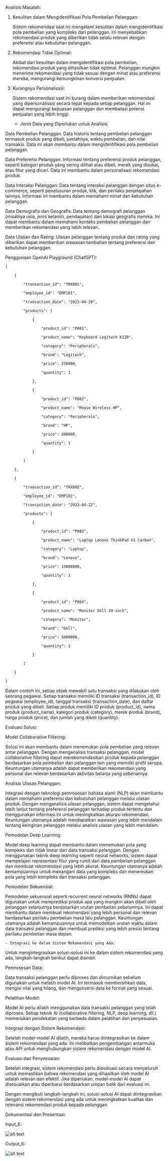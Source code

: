 Analisis Masalah:


1. Kesulitan dalam Mengidentifikasi Pola Pembelian Pelanggan: 


    Sistem rekomendasi saat ini mengalami kesulitan dalam mengidentifikasi pola pembelian yang kompleks dari pelanggan. Ini menyebabkan rekomendasi produk yang diberikan tidak selalu relevan dengan preferensi atau kebutuhan pelanggan.


2. Rekomendasi Tidak Optimal: 
    
    
    Akibat dari kesulitan dalam mengidentifikasi pola pembelian, rekomendasi produk yang dihasilkan tidak optimal. Pelanggan mungkin menerima rekomendasi yang tidak sesuai dengan minat atau preferensi mereka, mengurangi kemungkinan konversi penjualan.


3. Kurangnya Personalisasi: 

    
    Sistem rekomendasi saat ini kurang dalam memberikan rekomendasi yang dipersonalisasi secara tepat kepada setiap pelanggan. Hal ini dapat mengurangi kepuasan pelanggan dan membatasi potensi penjualan yang lebih tinggi.


    - Jenis Data yang Diperlukan untuk Analisis:
    

Data Pembelian Pelanggan: Data historis tentang pembelian pelanggan termasuk produk yang dibeli, jumlahnya, waktu pembelian, dan nilai transaksi. Data ini akan membantu dalam mengidentifikasi pola pembelian pelanggan.

Data Preferensi Pelanggan: Informasi tentang preferensi produk pelanggan, seperti kategori produk yang sering dilihat atau dibeli, merek yang disukai, atau fitur yang dicari. Data ini membantu dalam personalisasi rekomendasi produk.

Data Interaksi Pelanggan: Data tentang interaksi pelanggan dengan situs e-commerce, seperti penelusuran produk, klik, dan perilaku penjelajahan lainnya. Informasi ini membantu dalam memahami minat dan kebutuhan pelanggan.

Data Demografis dan Geografis: Data tentang demografi pelanggan (misalnya usia, jenis kelamin, pendapatan) dan lokasi geografis mereka. Ini dapat membantu dalam memahami konteks pembelian pelanggan dan memberikan rekomendasi yang lebih relevan.

Data Ulasan dan Rating: Ulasan pelanggan tentang produk dan rating yang diberikan dapat memberikan wawasan tambahan tentang preferensi dan kebutuhan pelanggan.


Penggunaan OpenAI Playground (ChatGPT):


   
    [

        {

            "transaction_id": "TRX001",

            "employee_id": "EMP101",

            "transaction_date": "2023-04-20",

            "products": [

                {

                    "product_id": "P001",

                    "product_name": "Keyboard Logitech K120",

                    "category": "Peripherals",

                    "brand": "Logitech",

                    "price": 250000,

                    "quantity": 1

                },

                {

                    "product_id": "P002",

                    "product_name": "Mouse Wireless HP",

                    "category": "Peripherals",

                    "brand": "HP",

                    "price": 200000,

                    "quantity": 1

                }

            ]

        },

        {

            "transaction_id": "TRX002",

            "employee_id": "EMP102",

            "transaction_date": "2023-04-22",

            "products": [

                {

                    "product_id": "P003",

                    "product_name": "Laptop Lenovo ThinkPad X1 Carbon",

                    "category": "Laptop",

                    "brand": "Lenovo",

                    "price": 15000000,

                    "quantity": 1

                },

                {

                    "product_id": "P004",

                    "product_name": "Monitor Dell 24-inch",

                    "category": "Monitor",

                    "brand": "Dell",

                    "price": 5000000,

                    "quantity": 1

                }

            ]

        }

    ]



Dalam contoh ini, setiap objek mewakili satu transaksi yang dilakukan oleh seorang pegawai. Setiap transaksi memiliki ID transaksi (transaction_id), ID pegawai (employee_id), tanggal transaksi (transaction_date), dan daftar produk yang dibeli. Setiap produk memiliki ID produk (product_id), nama produk (product_name), kategori produk (category), merek produk (brand), harga produk (price), dan jumlah yang dibeli (quantity).


Evaluasi Solusi:

Model Collaborative Filtering:

Solusi ini akan membantu dalam menemukan pola pembelian yang relevan antar pelanggan. Dengan menganalisis transaksi pelanggan, model collaborative filtering dapat merekomendasikan produk kepada pelanggan berdasarkan pola pembelian dari pelanggan lain yang memiliki profil serupa. Keuntungan utamanya adalah dapat memberikan rekomendasi yang personal dan relevan berdasarkan aktivitas belanja yang sebenarnya.


Analisis Ulasan Pelanggan:

Integrasi dengan teknologi pemrosesan bahasa alami (NLP) akan membantu dalam memahami preferensi dan kebutuhan pelanggan melalui ulasan produk. Dengan menganalisis ulasan pelanggan, sistem dapat mengetahui lebih lanjut tentang preferensi pelanggan terhadap produk tertentu dan menggunakan informasi ini untuk meningkatkan akurasi rekomendasi. Keuntungan utamanya adalah mendapatkan wawasan yang lebih mendalam tentang keinginan pelanggan melalui analisis ulasan yang lebih mendalam.


Pemodelan Deep Learning: 

Model deep learning dapat membantu dalam menemukan pola yang kompleks dan tidak linear dari data transaksi pelanggan. Dengan menggunakan teknik deep learning seperti neural networks, sistem dapat mempelajari representasi fitur yang rumit dari data pembelian pelanggan dan membuat rekomendasi yang lebih akurat. Keuntungan utamanya adalah kemampuannya untuk menangani data yang kompleks dan menemukan pola yang lebih kompleks dari transaksi pelanggan.


Pemodelan Sekuensial: 

Pemodelan sekuensial seperti recurrent neural networks (RNNs) dapat digunakan untuk memprediksi produk apa yang mungkin akan dibeli oleh pelanggan selanjutnya berdasarkan urutan pembelian sebelumnya. Ini dapat membantu dalam membuat rekomendasi yang lebih personal dan relevan berdasarkan perilaku pembelian masa lalu pelanggan. Keuntungan utamanya adalah kemampuannya untuk memodelkan urutan waktu dalam data transaksi pelanggan dan membuat prediksi yang lebih presisi tentang perilaku pembelian masa depan.




    - Integrasi ke dalam Sistem Rekomendasi yang Ada:

Untuk mengintegrasikan solusi-solusi ini ke dalam sistem rekomendasi yang ada, langkah-langkah berikut dapat diambil:


Pemrosesan Data: 

Data transaksi pelanggan perlu diproses dan dimurnikan sebelum digunakan untuk melatih model AI. Ini termasuk membersihkan data, mengisi nilai yang hilang, dan mengonversi data ke format yang sesuai.


Pelatihan Model:

Model AI perlu dilatih menggunakan data transaksi pelanggan yang telah diproses. Setiap teknik AI (collaborative filtering, NLP, deep learning, dll.) memerlukan pendekatan yang berbeda dalam pelatihan dan penyesuaian.


Integrasi dengan Sistem Rekomendasi:

Setelah model-model AI dilatih, mereka harus diintegrasikan ke dalam sistem rekomendasi yang ada. Ini melibatkan pengembangan antarmuka atau API untuk menghubungkan sistem rekomendasi dengan model AI.


Evaluasi dan Penyesuaian: 

Setelah integrasi, sistem rekomendasi perlu dievaluasi secara menyeluruh untuk memastikan bahwa rekomendasi yang dihasilkan oleh model AI adalah relevan dan efektif. Jika diperlukan, model-model AI dapat disesuaikan atau diperbarui berdasarkan umpan balik dari evaluasi ini.


Dengan mengikuti langkah-langkah ini, solusi-solusi AI dapat diintegrasikan dengan sistem rekomendasi yang ada untuk meningkatkan kualitas dan relevansi rekomendasi produk kepada pelanggan.

Dokumentasi dan Presentasi:

Input_6:

 ![alt text](https://github.com/abdannsykr/DE_Abdan-Syakur/blob/main/23.Introduction%20AI%20on%20Data%20Engineer/screenshot/input6.jpg)
 
Output_6:

 ![alt text](https://github.com/abdannsykr/DE_Abdan-Syakur/blob/main/23.Introduction%20AI%20on%20Data%20Engineer/screenshot/output6.jpg)